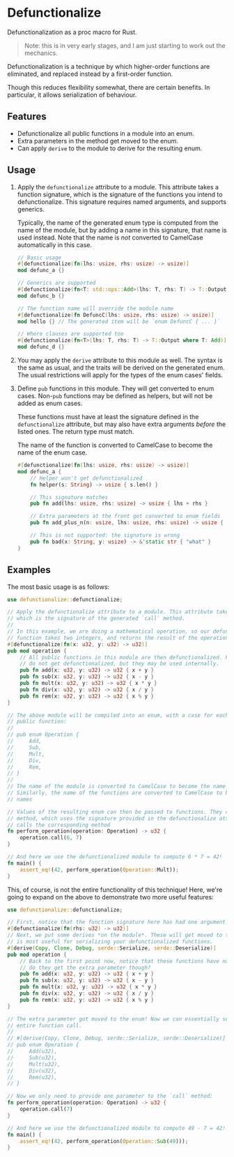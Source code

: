 # Defunctionalize

Defunctionalization as a proc macro for Rust.

> Note: this is in very early stages, and I am just starting to work out the mechanics.

Defunctionalization is a technique by which higher-order functions are eliminated, and
replaced instead by a first-order function.

Though this reduces flexibility somewhat, there are certain benefits. In particular,
it allows serialization of behaviour.

## Features

*   Defunctionalize all public functions in a module into an enum.
*   Extra parameters in the method get moved to the enum.
*   Can apply `derive` to the module to derive for the resulting enum.

## Usage

1.  Apply the `defunctionalize` attribute to a module. This attribute takes a function signature,
    which is the signature of the functions you intend to defunctionalize. This signature requires
    named arguments, and supports generics.

    Typically, the name of the generated enum type is computed from the name of the module, but by
    adding a name in this signature, that name is used instead. Note that the name is *not* converted
    to CamelCase automatically in this case.

    ```rust
    // Basic usage
    #[defunctionalize(fn(lhs: usize, rhs: usize) -> usize)]
    mod defunc_a {}

    // Generics are supported
    #[defunctionalize(fn<T: std::ops::Add>(lhs: T, rhs: T) -> T::Output)]
    mod defunc_b {}

    // The function name will override the module name
    #[defunctionalize(fn DefuncC(lhs: usize, rhs: usize) -> usize)]
    mod hello {} // The generated item will be `enum DefuncC { ... }`

    // Where clauses are supported too
    #[defunctionalize(fn<T>(lhs: T, rhs: T) -> T::Output where T: Add)]
    mod defunc_d {}
    ```

2.  You may apply the `derive` attribute to this module as well. The syntax is the same as usual,
    and the traits will be derived on the generated enum. The usual restrictions will apply for the
    types of the enum cases' fields.

3.  Define `pub` functions in this module. They will get converted to enum cases. Non-`pub` functions
    may be defined as helpers, but will not be added as enum cases.

    These functions must have at least the signature defined in the `defunctionalize` attribute, but
    may also have extra arguments *before* the listed ones. The return type must match.

    The name of the function is converted to CamelCase to become the name of the enum case.

    ```rust
    #[defunctionalize(fn(lhs: usize, rhs: usize) -> usize)]
    mod defunc_a {
        // Helper won't get defunctionalized
        fn helper(s: String) -> usize { s.len() }

        // This signature matches
        pub fn add(lhs: usize, rhs: usize) -> usize { lhs + rhs }

        // Extra parameters at the front get converted to enum fields
        pub fn add_plus_n(n: usize, lhs: usize, rhs: usize) -> usize { lhs + rhs }

        // This is not supported: the signature is wrong
        pub fn bad(x: String, y: usize) -> &'static str { "what" }
    }
    ```

## Examples

The most basic usage is as follows:

```rust
use defunctionalize::defunctionalize;

// Apply the defunctionalize attribute to a module. This attribute takes one parameter
// which is the signature of the generated `call` method.
//
// In this example, we are doing a mathematical operation, so our defunctionalized
// function takes two integers, and returns the result of the operation.
#[defunctionalize(fn(x: u32, y: u32) -> u32)]
pub mod operation {
    // All public functions in this module are then defunctionalized. Private functions
    // do not get defunctionalized, but they may be used internally.
    pub fn add(x: u32, y: u32) -> u32 { x + y }
    pub fn sub(x: u32, y: u32) -> u32 { x - y }
    pub fn mult(x: u32, y: u32) -> u32 { x * y }
    pub fn div(x: u32, y: u32) -> u32 { x / y }
    pub fn rem(x: u32, y: u32) -> u32 { x % y }
}

// The above module will be compiled into an enum, with a case for each
// public function:
//
// pub enum Operation {
//     Add,
//     Sub,
//     Mult,
//     Div,
//     Rem,
// }
//
// The name of the module is converted to CamelCase to become the name of the enum.
// Similarly, the name of the functions are converted to CamelCase to become the case
// names

// Values of the resulting enum can then be passed to functions. They contain a `call`
// method, which uses the signature provided in the defunctionalize attribute, which
// calls the corresponding method
fn perform_operation(operation: Operation) -> u32 {
    operation.call(6, 7)
}

// And here we use the defunctionalized module to compute 6 * 7 = 42!
fn main() {
    assert_eq!(42, perform_operation(Operation::Mult));
}
```

This, of course, is not the entire functionality of this technique! Here, we're going
to expand on the above to demonstrate two more useful features:

```rust
use defunctionalize::defunctionalize;

// First, notice that the function signature here has had one argument removed!
#[defunctionalize(fn(rhs: u32) -> u32)]
// Next, we put some derives *on the module*. These will get moved to the enum. This
// is most useful for serializing your defunctionalized functions.
#[derive(Copy, Clone, Debug, serde::Serialize, serde::Deserialize)]
pub mod operation {
    // Back to the first point now, notice that these functions have not changed! Where
    // do they get the extra parameter though?
    pub fn add(x: u32, y: u32) -> u32 { x + y }
    pub fn sub(x: u32, y: u32) -> u32 { x - y }
    pub fn mult(x: u32, y: u32) -> u32 { x * y }
    pub fn div(x: u32, y: u32) -> u32 { x / y }
    pub fn rem(x: u32, y: u32) -> u32 { x % y }
}

// The extra parameter got moved to the enum! Now we can essentially serialize an
// entire function call.
//
// #[derive(Copy, Clone, Debug, serde::Serialize, serde::Deserialize)]
// pub enum Operation {
//     Add(u32),
//     Sub(u32),
//     Mult(u32),
//     Div(u32),
//     Rem(u32),
// }

// Now we only need to provide one parameter to the `call` method:
fn perform_operation(operation: Operation) -> u32 {
    operation.call(7)
}

// And here we use the defunctionalized module to compute 49 - 7 = 42!
fn main() {
    assert_eq!(42, perform_operation(Operation::Sub(49)));
}
```
